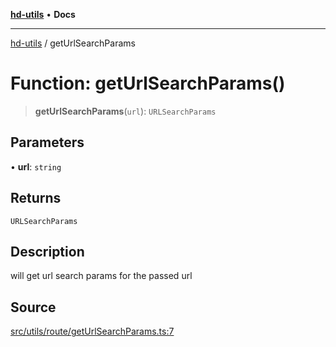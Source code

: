 [**hd-utils**](../README.md) • **Docs**

***

[hd-utils](../globals.md) / getUrlSearchParams

# Function: getUrlSearchParams()

> **getUrlSearchParams**(`url`): `URLSearchParams`

## Parameters

• **url**: `string`

## Returns

`URLSearchParams`

## Description

will get url search params for the passed url

## Source

[src/utils/route/getUrlSearchParams.ts:7](https://github.com/AhmadHddad/h-utils/blob/b1dfa95e218c9605f39fc234662ef50e62fadcb8/src/utils/route/getUrlSearchParams.ts#L7)
